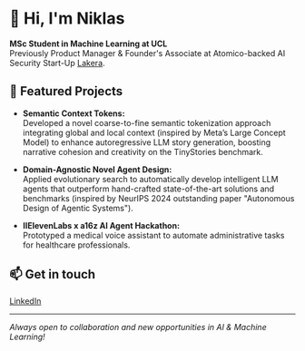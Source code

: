 # 👋 Hi, I'm Niklas

**MSc Student in Machine Learning at UCL**  
Previously Product Manager & Founder's Associate at Atomico-backed AI Security Start-Up [Lakera](https://lakera.ai).

## 🚀 Featured Projects

- **Semantic Context Tokens:**  
  Developed a novel coarse-to-fine semantic tokenization approach integrating global and local context (inspired by Meta’s Large Concept Model) to enhance autoregressive LLM story generation, boosting narrative cohesion and creativity on the TinyStories benchmark.

- **Domain-Agnostic Novel Agent Design:**  
  Applied evolutionary search to automatically develop intelligent LLM agents that outperform hand-crafted state-of-the-art solutions and benchmarks (inspired by NeurIPS 2024 outstanding paper "Autonomous Design of Agentic Systems").

- **IIElevenLabs x a16z AI Agent Hackathon:**  
  Prototyped a medical voice assistant to automate administrative tasks for healthcare professionals.

## 📫 Get in touch

[LinkedIn](https://www.linkedin.com/in/niklas-falk/)

---

_Always open to collaboration and new opportunities in AI & Machine Learning!_

